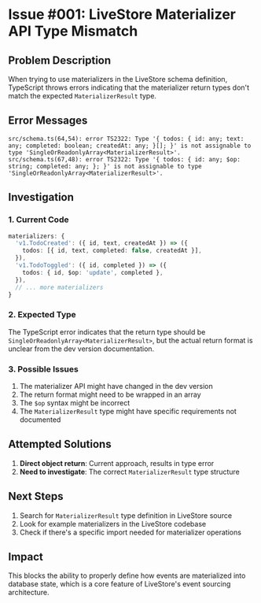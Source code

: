 # Issue #001: LiveStore Materializer API Type Mismatch

## Problem Description

When trying to use materializers in the LiveStore schema definition, TypeScript throws errors indicating that the materializer return types don't match the expected `MaterializerResult` type.

## Error Messages

```
src/schema.ts(64,54): error TS2322: Type '{ todos: { id: any; text: any; completed: boolean; createdAt: any; }[]; }' is not assignable to type 'SingleOrReadonlyArray<MaterializerResult>'.
src/schema.ts(67,48): error TS2322: Type '{ todos: { id: any; $op: string; completed: any; }; }' is not assignable to type 'SingleOrReadonlyArray<MaterializerResult>'.
```

## Investigation

### 1. Current Code

```typescript
materializers: {
  'v1.TodoCreated': ({ id, text, createdAt }) => ({
    todos: [{ id, text, completed: false, createdAt }],
  }),
  'v1.TodoToggled': ({ id, completed }) => ({
    todos: { id, $op: 'update', completed },
  }),
  // ... more materializers
}
```

### 2. Expected Type

The TypeScript error indicates that the return type should be `SingleOrReadonlyArray<MaterializerResult>`, but the actual return format is unclear from the dev version documentation.

### 3. Possible Issues

1. The materializer API might have changed in the dev version
2. The return format might need to be wrapped in an array
3. The `$op` syntax might be incorrect
4. The `MaterializerResult` type might have specific requirements not documented

## Attempted Solutions

1. **Direct object return**: Current approach, results in type error
2. **Need to investigate**: The correct `MaterializerResult` type structure

## Next Steps

1. Search for `MaterializerResult` type definition in LiveStore source
2. Look for example materializers in the LiveStore codebase
3. Check if there's a specific import needed for materializer operations

## Impact

This blocks the ability to properly define how events are materialized into database state, which is a core feature of LiveStore's event sourcing architecture.